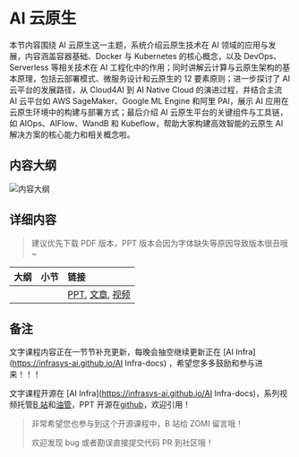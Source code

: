 <!--Copyright © ZOMI 适用于[License](https://github.com/Infrasys-AI/AIInfra)版权许可-->

# AI 云原生

本节内容围绕 AI 云原生这一主题，系统介绍云原生技术在 AI 领域的应用与发展，内容涵盖容器基础、Docker 与 Kubernetes 的核心概念，以及 DevOps、Serverless 等相关技术在 AI 工程化中的作用；同时讲解云计算与云原生架构的基本原理，包括云部署模式、微服务设计和云原生的 12 要素原则；进一步探讨了 AI 云平台的发展路径，从 Cloud4AI 到 AI Native Cloud 的演进过程，并结合主流 AI 云平台如 AWS SageMaker、Google ML Engine 和阿里 PAI，展示 AI 应用在云原生环境中的构建与部署方式；最后介绍 AI 云原生平台的关键组件与工具链，如 AIOps、AIFlow、WandB 和 Kubeflow，帮助大家构建高效智能的云原生 AI 解决方案的核心能力和相关概念啦。

## 内容大纲

![内容大纲](./images/00outline.png)

## 详细内容

> 建议优先下载 PDF 版本，PPT 版本会因为字体缺失等原因导致版本很丑哦~

| 大纲 | 小节 | 链接 |
|:--- |:---- |:-------------------- |
|  |   | [PPT](), [文章](), [视频]() |

## 备注

文字课程内容正在一节节补充更新，每晚会抽空继续更新正在 [AI Infra](https://infrasys-ai.github.io/AI Infra-docs) ，希望您多多鼓励和参与进来！！！

文字课程开源在 [AI Infra](https://infrasys-ai.github.io/AI Infra-docs)，系列视频托管[B 站](https://space.bilibili.com/517221395)和[油管](https://www.youtube.com/@ZOMI666/playlists)，PPT 开源在[github](https://github.com/Infrasys-AI/AIInfra)，欢迎引用！

> 非常希望您也参与到这个开源课程中，B 站给 ZOMI 留言哦！
>
> 欢迎发现 bug 或者勘误直接提交代码 PR 到社区哦！
